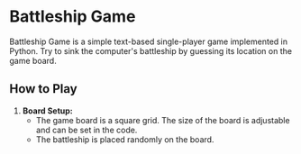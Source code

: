 # Battleship Game

Battleship Game is a simple text-based single-player game implemented in Python. Try to sink the computer's battleship by guessing its location on the game board.

## How to Play

1. **Board Setup:**
    - The game board is a square grid. The size of the board is adjustable and can be set in the code.
    - The battleship is placed randomly on the board.